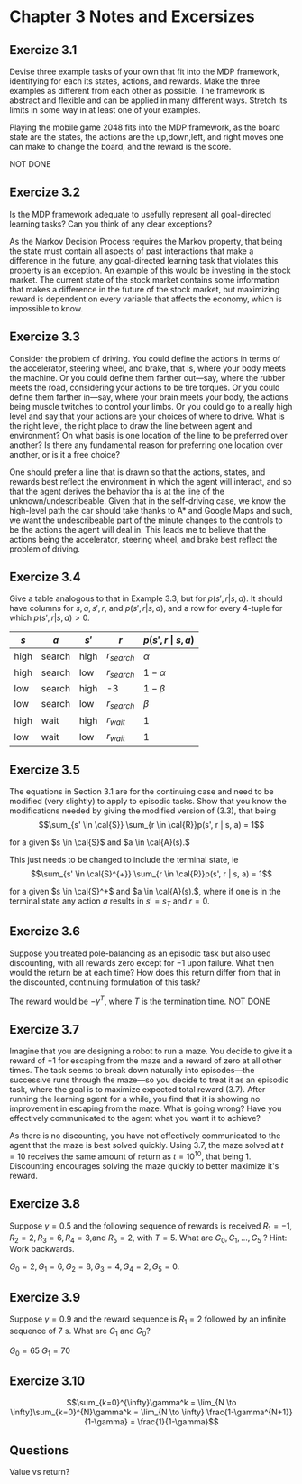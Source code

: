 # Chapter 3 Notes and Excersizes

## Exercize 3.1
Devise three example tasks of your own that fit into the MDP framework, identifying for each its states, actions, and rewards. Make the three examples as different from each other as possible. The framework is abstract and flexible and can be applied in many different ways. Stretch its limits in some way in at least one of your examples.

Playing the mobile game 2048 fits into the MDP framework, as the board state are the states, the actions are the up,down,left, and right moves one can make to change the board, and the reward is the score. 

NOT DONE

## Exercize 3.2
Is the MDP framework adequate to usefully represent all goal-directed learning tasks? Can you think of any clear exceptions?

As the Markov Decision Process requires the Markov property, that being the state must contain all aspects of past interactions that make a difference in the future, any goal-directed learning task that violates this property is an exception. An example of this would be investing in the stock market. The current state of the stock market contains some information that makes a difference in the future of the stock market, but maximizing reward is dependent on every variable that affects the economy, which is impossible to know.   

## Exercize 3.3
Consider the problem of driving. You could define the actions in terms of the accelerator, steering wheel, and brake, that is, where your body meets the machine. Or you could define them farther out—say, where the rubber meets the road, considering your actions to be tire torques. Or you could define them farther in—say, where your brain meets your body, the actions being muscle twitches to control your limbs. Or you could go to a really high level and say that your actions are your choices of where to drive. What is the right level, the right place to draw the line between agent and environment? On what basis is one location of the line to be preferred over another? Is there any fundamental reason for preferring one location over another, or is it a free choice?

One should prefer a line that is drawn so that the actions, states, and rewards best reflect the environment in which the agent will interact, and so that the agent derives the behavior tha is at the line of the unknown/undescribeable. Given that in the self-driving case, we know the high-level path the car should take thanks to A* and Google Maps and such, we want the undescribeable part of the minute changes to the controls to be the actions the agent will deal in. This leads me to believe that the actions being the accelerator, steering wheel, and brake best reflect the problem of driving. 

## Exercize 3.4
Give a table analogous to that in Example 3.3, but for $p(s' , r | s, a)$. It should have columns for $s, a, s', r$, and $p(s',r|s,a)$, and a row for every 4-tuple for which $p(s',r|s,a) > 0$.

| $s$ | $a$ | $s'$ | $r$ | $p(s',r$ &#124; $s,a)$ |
|---|---|----|---|--------------------|
| high | search | high | $r_{search}$ | $\alpha$ |
| high | search | low | $r_{search}$ | $1-\alpha$ |
| low | search | high | -3 | $1-\beta$ |
| low | search | low | $r_{search}$ | $\beta$ |
| high | wait | high | $r_{wait}$ | 1 |
| low | wait | low | $r_{wait}$ | 1 |

## Exercize 3.5
The equations in Section 3.1 are for the continuing case and need to be modified (very slightly) to apply to episodic tasks. Show that you know the modifications needed by giving the modified version of (3.3), that being
$$\sum_{s' \in \cal{S}} \sum_{r \in \cal{R}}p(s', r | s, a) = 1$$

for a given $s \in \cal{S}$ and $a \in \cal{A}(s).$

This just needs to be changed to include the terminal state, ie
$$\sum_{s' \in \cal{S}^{+}} \sum_{r \in \cal{R}}p(s', r | s, a) = 1$$

for a given $s \in \cal{S}^+$ and $a \in \cal{A}(s).$, where if one is in the terminal state any action $a$ results in $s'=s_T$ and $r=0$.

## Exercize 3.6
Suppose you treated pole-balancing as an episodic task but also used discounting, with all rewards zero except for $-1$ upon failure. What then would the return be at each time? How does this return differ from that in the discounted, continuing formulation of this task?

The reward would be $-\gamma^{T}$, where $T$ is the termination time. 
NOT DONE


## Exercize 3.7
Imagine that you are designing a robot to run a maze. You decide to give it a reward of $+1$ for escaping from the maze and a reward of zero at all other times. The task seems to break down naturally into episodes—the successive runs through the maze—so you decide to treat it as an episodic task, where the goal is to maximize expected total reward (3.7). After running the learning agent for a while, you find that it is showing no improvement in escaping from the maze. What is going wrong? Have you effectively communicated to the agent what you want it to achieve?

As there is no discounting, you have not effectively communicated to the agent that the maze is best solved quickly. Using $3.7$, the maze solved at $t=10$ receives the same amount of return as $t=10^{10}$, that being $1$. Discounting encourages solving the maze quickly to better maximize it's reward. 

## Exercize 3.8
Suppose $\gamma = 0.5$ and the following sequence of rewards is received $R_1 = -1, R_2 =2,R_3 =6,R_4 =3$,and $R_5 =2$, with $T =5$. What are $G_0,G_1,...,G_5$ ? Hint: Work backwards.

$G_0=2,G_1=6,G_2=8,G_3=4,G_4=2,G_5=0.$

## Exercize 3.9
Suppose $\gamma = 0.9$ and the reward sequence is $R_1 = 2$ followed by an infinite sequence of $7$ s. What are $G_1$ and $G_0$?

$G_0 = 65$
$G_1 = 70$

## Exercize 3.10

$$\sum_{k=0}^{\infty}\gamma^k = \lim_{N \to \infty}\sum_{k=0}^{N}\gamma^k = \lim_{N \to \infty} \frac{1-\gamma^{N+1}}{1-\gamma} = \frac{1}{1-\gamma}$$

## Questions
Value vs return?